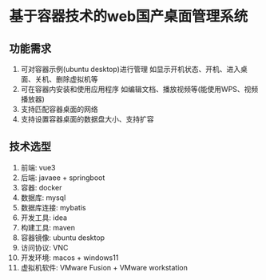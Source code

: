 # 基于容器技术的web国产桌面管理系统

## 功能需求

1. 可对容器示例(ubuntu desktop)进行管理 如显示开机状态、开机、进入桌面、关机、删除虚拟机等
2. 可在容器内安装和使用应用程序 如编辑文档、播放视频等(能使用WPS、视频播放器)
3. 支持匹配容器桌面的网络
4. 支持设置容器桌面的数据盘大小、支持扩容

## 技术选型

1. 前端: vue3
2. 后端: javaee + springboot
3. 容器: docker
4. 数据库: mysql
5. 数据库连接: mybatis
6. 开发工具: idea
7. 构建工具: maven
8. 容器镜像: ubuntu desktop
9. 访问协议: VNC
10. 开发环境: macos + windows11
11. 虚拟机软件: VMware Fusion + VMware workstation
